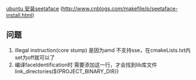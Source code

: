 [ubuntu 安装seetaface](http://www.nljb.net/default/%E5%9C%A8Ubuntu%E4%B8%ADBuild%E4%BA%BA%E8%84%B8%E8%AF%86%E5%88%AB%E5%BC%95%E6%93%8ESeetaFace/)
(http://www.cnblogs.com/makefile/p/seetaface-install.html)

## 问题
1. illegal instruction(core stump)
是因为amd 不支持sse，在cmakeLists.txt内set为off就可以了
2. 编译faceIdentification时
需要添加这一行，才会找到lib库文件 link_directories(${PROJECT_BINARY_DIR})